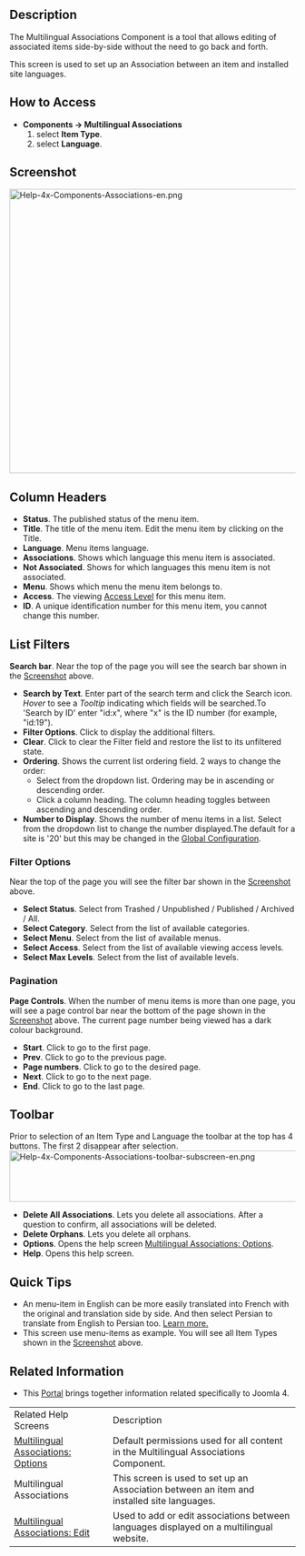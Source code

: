 <!-- Filename: Help4.x:Multilingual_Associations / Display title: Multilingual Associations -->

## Description

The Multilingual Associations Component is a tool that allows editing of
associated items side-by-side without the need to go back and forth.

This screen is used to set up an Association between an item and
installed site languages.

## How to Access

- **Components **→** Multilingual Associations**
  1.  select **Item Type**.
  2.  select **Language**.

## Screenshot

<img
src="https://docs.joomla.org/images/thumb/2/29/Help-4x-Components-Associations-en.png/800px-Help-4x-Components-Associations-en.png"
decoding="async"
srcset="https://docs.joomla.org/images/thumb/2/29/Help-4x-Components-Associations-en.png/1200px-Help-4x-Components-Associations-en.png 1.5x, https://docs.joomla.org/images/thumb/2/29/Help-4x-Components-Associations-en.png/1600px-Help-4x-Components-Associations-en.png 2x"
data-file-width="2720" data-file-height="1700" width="800" height="500"
alt="Help-4x-Components-Associations-en.png" />

## Column Headers

- **Status**. The published status of the menu item.
- **Title**. The title of the menu item. Edit the menu item by clicking
  on the Title.
- **Language**. Menu items language.
- **Associations**. Shows which language this menu item is associated.
- **Not Associated**. Shows for which languages this menu item is not
  associated.
- **Menu**. Shows which menu the menu item belongs to.
- **Access**. The viewing [Access
  Level](https://docs.joomla.org/Help4.x:Users:_Viewing_Access_Levels/en "Help4.x:Users: Viewing Access Levels/en")
  for this menu item.
- **ID**. A unique identification number for this menu item, you cannot
  change this number.

## List Filters

**Search bar**. Near the top of the page you will see the search bar
shown in the [Screenshot](#screenshot) above.

- **Search by Text**. Enter part of the search term and click the Search
  icon. *Hover* to see a *Tooltip* indicating which fields will be
  searched.To 'Search by ID' enter "id:x", where "x" is the ID number
  (for example, "id:19").
- **Filter Options**. Click to display the additional filters.
- **Clear**. Click to clear the Filter field and restore the list to its
  unfiltered state.
- **Ordering**. Shows the current list ordering field. 2 ways to change
  the order:
  - Select from the dropdown list. Ordering may be in ascending or
    descending order.
  - Click a column heading. The column heading toggles between ascending
    and descending order.
- **Number to Display**. Shows the number of menu items in a list.
  Select from the dropdown list to change the number displayed.The
  default for a site is '20' but this may be changed in the [Global
  Configuration](https://docs.joomla.org/Help4.x:Site_Global_Configuration/en#defaultlistlimit "Help4.x:Site Global Configuration/en").

### Filter Options

Near the top of the page you will see the filter bar shown in the
[Screenshot](#screenshot) above.

- **Select Status**. Select from Trashed / Unpublished / Published /
  Archived / All.
- **Select Category**. Select from the list of available categories.
- **Select Menu**. Select from the list of available menus.
- **Select Access**. Select from the list of available viewing access
  levels.
- **Select Max Levels**. Select from the list of available levels.

### Pagination

**Page Controls**. When the number of menu items is more than one page,
you will see a page control bar near the bottom of the page shown in the
[Screenshot](#screenshot) above. The current page number being viewed
has a dark colour background.

- **Start**. Click to go to the first page.
- **Prev**. Click to go to the previous page.
- **Page numbers**. Click to go to the desired page.
- **Next**. Click to go to the next page.
- **End**. Click to go to the last page.

## Toolbar

Prior to selection of an Item Type and Language the toolbar at the top
has 4 buttons. The first 2 disappear after selection. <img
src="https://docs.joomla.org/images/thumb/7/70/Help-4x-Components-Associations-toolbar-subscreen-en.png/800px-Help-4x-Components-Associations-toolbar-subscreen-en.png"
decoding="async"
srcset="https://docs.joomla.org/images/thumb/7/70/Help-4x-Components-Associations-toolbar-subscreen-en.png/1200px-Help-4x-Components-Associations-toolbar-subscreen-en.png 1.5x, https://docs.joomla.org/images/thumb/7/70/Help-4x-Components-Associations-toolbar-subscreen-en.png/1600px-Help-4x-Components-Associations-toolbar-subscreen-en.png 2x"
data-file-width="2346" data-file-height="265" width="800" height="90"
alt="Help-4x-Components-Associations-toolbar-subscreen-en.png" />

- **Delete All Associations**. Lets you delete all associations. After a
  question to confirm, all associations will be deleted.
- **Delete Orphans**. Lets you delete all orphans.
- **Options**. Opens the help screen [Multilingual Associations:
  Options](https://docs.joomla.org/Help4.x:Multilingual_Associations:_Options/en "Help4.x:Multilingual Associations: Options/en").
- **Help**. Opens this help screen.

## Quick Tips

- An menu-item in English can be more easily translated into French with
  the original and translation side by side. And then select Persian to
  translate from English to Persian too. [Learn
  more.](https://docs.joomla.org/Help4.x:Multilingual_Associations:_Edit/en "Help4.x:Multilingual Associations: Edit/en")
- This screen use menu-items as example. You will see all Item Types
  shown in the [Screenshot](#screenshot) above.

## Related Information

- This
  [Portal](https://docs.joomla.org/Portal:Joomla_4/en "Portal:Joomla 4/en")
  brings together information related specifically to Joomla 4.

|                                                                                                                                                             |                                                                                            |
|-------------------------------------------------------------------------------------------------------------------------------------------------------------|--------------------------------------------------------------------------------------------|
| Related Help Screens                                                                                                                                        | Description                                                                                |
| [Multilingual Associations: Options](https://docs.joomla.org/Help4.x:Multilingual_Associations:_Options/en "Help4.x:Multilingual Associations: Options/en") | Default permissions used for all content in the Multilingual Associations Component.       |
| <span class="mw-selflink selflink">Multilingual Associations</span>                                                                                         | This screen is used to set up an Association between an item and installed site languages. |
| [Multilingual Associations: Edit](https://docs.joomla.org/Help4.x:Multilingual_Associations:_Edit/en "Help4.x:Multilingual Associations: Edit/en")          | Used to add or edit associations between languages displayed on a multilingual website.    |
